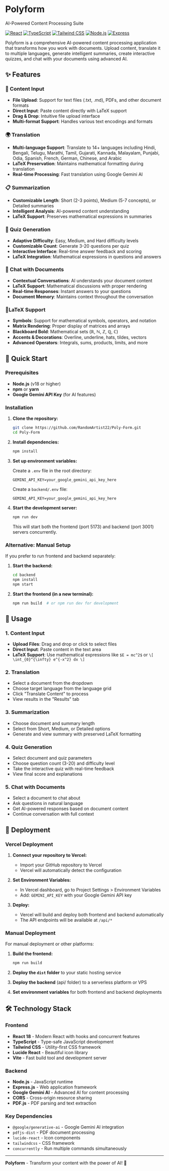 # Polyform

AI-Powered Content Processing Suite

[![React](https://img.shields.io/badge/React-18.3.1-blue.svg)](https://reactjs.org/)
[![TypeScript](https://img.shields.io/badge/TypeScript-5.5.3-blue.svg)](https://www.typescriptlang.org/)
[![Tailwind CSS](https://img.shields.io/badge/Tailwind_CSS-3.4.1-38B2AC.svg)](https://tailwindcss.com/)
[![Node.js](https://img.shields.io/badge/Node.js-18+-green.svg)](https://nodejs.org/)
[![Express](https://img.shields.io/badge/Express-5.1.0-black.svg)](https://expressjs.com/)

Polyform is a comprehensive AI-powered content processing application that transforms how you work with documents. Upload content, translate it to multiple languages, generate intelligent summaries, create interactive quizzes, and chat with your documents using advanced AI.

## ✨ Features

### 📝 Content Input
- **File Upload**: Support for text files (.txt, .md), PDFs, and other document formats
- **Direct Input**: Paste content directly with LaTeX support
- **Drag & Drop**: Intuitive file upload interface
- **Multi-format Support**: Handles various text encodings and formats

### 🌍 Translation
- **Multi-language Support**: Translate to 14+ languages including Hindi, Bengali, Telugu, Marathi, Tamil, Gujarati, Kannada, Malayalam, Punjabi, Odia, Spanish, French, German, Chinese, and Arabic
- **LaTeX Preservation**: Maintains mathematical formatting during translation
- **Real-time Processing**: Fast translation using Google Gemini AI

### 📋 Summarization
- **Customizable Length**: Short (2-3 points), Medium (5-7 concepts), or Detailed summaries
- **Intelligent Analysis**: AI-powered content understanding
- **LaTeX Support**: Preserves mathematical expressions in summaries

### 🎯 Quiz Generation
- **Adaptive Difficulty**: Easy, Medium, and Hard difficulty levels
- **Customizable Count**: Generate 3-20 questions per quiz
- **Interactive Interface**: Real-time answer feedback and scoring
- **LaTeX Integration**: Mathematical expressions in questions and answers

### 💬 Chat with Documents
- **Contextual Conversations**: AI understands your document content
- **LaTeX Support**: Mathematical discussions with proper rendering
- **Real-time Responses**: Instant answers to your questions
- **Document Memory**: Maintains context throughout the conversation

### 🎨LaTeX Support
- **Symbols**: Support for mathematical symbols, operators, and notation
- **Matrix Rendering**: Proper display of matrices and arrays
- **Blackboard Bold**: Mathematical sets (ℝ, ℕ, ℤ, ℚ, ℂ)
- **Accents & Decorations**: Overline, underline, hats, tildes, vectors
- **Advanced Operators**: Integrals, sums, products, limits, and more

## 🚀 Quick Start

### Prerequisites

- **Node.js** (v18 or higher)
- **npm** or **yarn**
- **Google Gemini API Key** (for AI features)

### Installation

1. **Clone the repository:**
   ```bash
   git clone https://github.com/RandomArtist22/Poly-Form.git
   cd Poly-Form
   ```

2. **Install dependencies:**
   ```bash
   npm install
   ```

3. **Set up environment variables:**

   Create a `.env` file in the root directory:
   ```env
   GEMINI_API_KEY=your_google_gemini_api_key_here
   ```

   Create a `backend/.env` file:
   ```env
   GEMINI_API_KEY=your_google_gemini_api_key_here
   ```

4. **Start the development server:**
   ```bash
   npm run dev
   ```

   This will start both the frontend (port 5173) and backend (port 3001) servers concurrently.

### Alternative: Manual Setup

If you prefer to run frontend and backend separately:

1. **Start the backend:**
   ```bash
   cd backend
   npm install
   npm start
   ```

2. **Start the frontend (in a new terminal):**
   ```bash
   npm run build  # or npm run dev for development
   ```

## 📖 Usage

### 1. Content Input
- **Upload Files**: Drag and drop or click to select files
- **Direct Input**: Paste content in the text area
- **LaTeX Support**: Use mathematical expressions like `$E = mc^2$` or `\[ \int_{0}^{\infty} e^{-x^2} dx \]`

### 2. Translation
- Select a document from the dropdown
- Choose target language from the language grid
- Click "Translate Content" to process
- View results in the "Results" tab

### 3. Summarization
- Choose document and summary length
- Select from Short, Medium, or Detailed options
- Generate and view summary with preserved LaTeX formatting

### 4. Quiz Generation
- Select document and quiz parameters
- Choose question count (3-20) and difficulty level
- Take the interactive quiz with real-time feedback
- View final score and explanations

### 5. Chat with Documents
- Select a document to chat about
- Ask questions in natural language
- Get AI-powered responses based on document content
- Continue conversation with full context

## 🚀 Deployment

### Vercel Deployment

1. **Connect your repository to Vercel:**
   - Import your GitHub repository to Vercel
   - Vercel will automatically detect the configuration

2. **Set Environment Variables:**
   - In Vercel dashboard, go to Project Settings > Environment Variables
   - Add: `GEMINI_API_KEY` with your Google Gemini API key

3. **Deploy:**
   - Vercel will build and deploy both frontend and backend automatically
   - The API endpoints will be available at `/api/*`

### Manual Deployment

For manual deployment or other platforms:

1. **Build the frontend:**
   ```bash
   npm run build
   ```

2. **Deploy the `dist` folder** to your static hosting service

3. **Deploy the backend** (api/ folder) to a serverless platform or VPS

4. **Set environment variables** for both frontend and backend deployments

## 🛠️ Technology Stack

### Frontend
- **React 18** - Modern React with hooks and concurrent features
- **TypeScript** - Type-safe JavaScript development
- **Tailwind CSS** - Utility-first CSS framework
- **Lucide React** - Beautiful icon library
- **Vite** - Fast build tool and development server

### Backend
- **Node.js** - JavaScript runtime
- **Express.js** - Web application framework
- **Google Gemini AI** - Advanced AI for content processing
- **CORS** - Cross-origin resource sharing
- **PDF.js** - PDF parsing and text extraction

### Key Dependencies
- `@google/generative-ai` - Google Gemini AI integration
- `pdfjs-dist` - PDF document processing
- `lucide-react` - Icon components
- `tailwindcss` - CSS framework
- `concurrently` - Run multiple commands simultaneously



---

**Polyform** - Transform your content with the power of AI! 🚀
